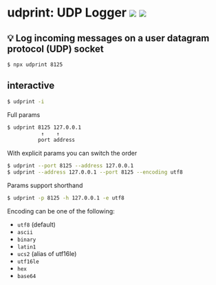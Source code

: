 # udprint: UDP Logger [![](https://img.shields.io/npm/v/udprint.svg?style=flat-square)](https://www.npmjs.com/package/udprint) ![](https://img.shields.io/github/workflow/status/omrilotan/udprint/Publish?style=flat-square)
## 💡 Log incoming messages on a user datagram protocol (UDP) socket

```
$ npx udprint 8125
```

## interactive
```bash
$ udprint -i
```

Full params
```bash
$ udprint 8125 127.0.0.1
           ↑    ↑
          port address
```

With explicit params you can switch the order
```bash
$ udprint --port 8125 --address 127.0.0.1
$ udprint --address 127.0.0.1 --port 8125 --encoding utf8
```

Params support shorthand
```bash
$ udprint -p 8125 -h 127.0.0.1 -e utf8
```

Encoding can be one of the following:
- `utf8` (default)
- `ascii`
- `binary`
- `latin1`
- `ucs2` (alias of utf16le)
- `utf16le`
- `hex`
- `base64`
